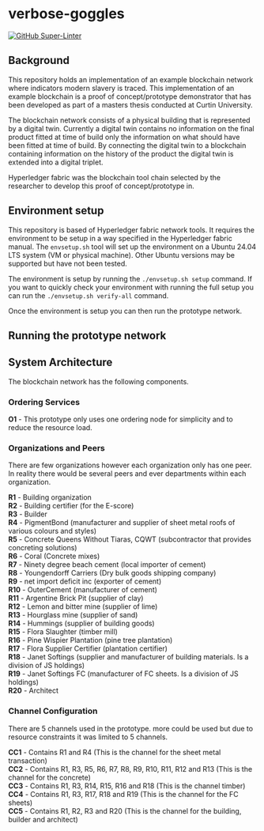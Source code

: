 # verbose-goggles

[![GitHub Super-Linter](https://github.com/pinkslugcircuits/verbose-goggles/workflows/Lint%20Code%20Base/badge.svg)](https://github.com/marketplace/actions/super-linter)

## Background
This repository holds an implementation of an example blockchain network where indicators modern slavery is traced. This implementation of an example blockchain is a proof of concept/prototype demonstrator that has been developed as part of a masters thesis conducted at Curtin University.

The blockchain network consists of a physical building that is represented by a digital twin. Currently a digital twin contains no information on the final product fitted at time of build only the information on what should have been fitted at time of build.
By connecting the digital twin to a blockchain containing information on the history of the product the digital twin is extended into a digital triplet.

Hyperledger fabric was the blockchain tool chain selected by the researcher to develop this proof of concept/prototype in.

## Environment setup
This repository is based of Hyperledger fabric network tools. It requires the environment to be setup in a way specified in the Hyperledger fabric manual. The `envsetup.sh` tool will set up the environment on a Ubuntu 24.04 LTS system (VM or physical machine). Other Ubuntu versions may be supported but have not been tested.

The environment is setup by running the `./envsetup.sh setup` command. If you want to quickly check your environment with running the full setup you can run the `./envsetup.sh verify-all` command.

Once the environment is setup you can then run the prototype network.

## Running the prototype network


## System Architecture

The blockchain network has the following components.

### Ordering Services

**O1** - This prototype only uses one ordering node for simplicity and to reduce the resource load.

### Organizations and Peers

There are few organizations however each organization only has one peer. In reality there would be several peers and ever departments within each organization.

**R1** - Building organization  
**R2** - Building certifier (for the E-score)  
**R3** - Builder  
**R4** - PigmentBond (manufacturer and supplier of sheet metal roofs of various colours and styles)  
**R5** - Concrete Queens Without Tiaras, CQWT (subcontractor that provides concreting solutions)  
**R6** - Coral (Concrete mixes)  
**R7** - Ninety degree beach cement (local importer of cement)  
**R8** - Youngendorff Carriers (Dry bulk goods shipping company)  
**R9** - net import deficit inc (exporter of cement)  
**R10** - OuterCement (manufacturer of cement)  
**R11** - Argentine Brick Pit (supplier of clay)  
**R12** - Lemon and bitter mine (supplier of lime)  
**R13** - Hourglass mine (supplier of sand)  
**R14** - Hummings (supplier of building goods)  
**R15** - Flora Slaughter (timber mill)  
**R16** - Pine Wispier Plantation (pine tree plantation)  
**R17** - Flora Supplier Certifier (plantation certifier)  
**R18** - Janet Softings (supplier and manufacturer of building materials. Is a division of JS holdings)  
**R19** - Janet Softings FC (manufacturer of FC sheets. Is a division of JS holdings)  
**R20** - Architect

### Channel Configuration

There are 5 channels used in the prototype. more could be used but due to resource constraints it was limited to 5 channels.  

**CC1** - Contains R1 and R4 (This is the channel for the sheet metal transaction)  
**CC2** - Contains R1, R3, R5, R6, R7, R8, R9, R10, R11, R12 and R13 (This is the channel for the concrete)  
**CC3** - Contains R1, R3, R14, R15, R16 and R18 (This is the channel timber)  
**CC4** - Contains R1, R3, R17, R18 and R19 (This is the channel for the FC sheets)  
**CC5** - Contains R1, R2, R3 and R20 (This is the channel for the building, builder and architect)
